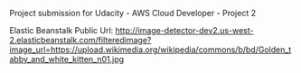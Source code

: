 Project submission for Udacity - AWS Cloud Developer - Project 2

Elastic Beanstalk Public Url:
http://image-detector-dev2.us-west-2.elasticbeanstalk.com/filteredimage?image_url=https://upload.wikimedia.org/wikipedia/commons/b/bd/Golden_tabby_and_white_kitten_n01.jpg
